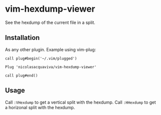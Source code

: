 # vim-hexdump-viewer

See the hexdump of the current file in a split.

## Installation

As any other plugin.
Example using vim-plug:

```vim
call plug#begin('~/.vim/plugged')

Plug 'nicolasacquaviva/vim-hexdump-viewer'

call plug#end()
```

## Usage

Call `:VHexdump` to get a vertical split with the hexdump.
Call `:HHexdump` to get a horizonal split with the hexdump.
